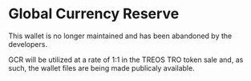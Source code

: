 # Global Currency Reserve

This wallet is no longer maintained and has been abandoned by the developers. 

GCR will be utilized at a rate of 1:1 in the TREOS TRO token sale and, as such, the wallet files are being made publicaly available.


